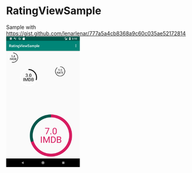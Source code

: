 # RatingViewSample
 Sample with https://gist.github.com/lenarlenar/777a5a4cb8368a9c60c035ae52172814
 <img src="https://github.com/lenarlenar/RatingViewSample/blob/master/screenshots/Screenshot_1553775016.png" width="200">


